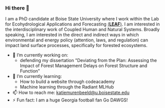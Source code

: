 ### Hi there 👋


I am a PhD candidate at Boise State University where I work within the Lab for Ecohydrological Applications and Forecasting [(**LEAF**)](https://www.boisestate.edu/leaf/). I am interested in the interdisciplinary work of Coupled Human and Natural Systems. Broadly speaking, I am interested in the direct and indirect ways in which environmental and energy policy (attention, laws, and regulation) can impact land surface processes, specifically for forested ecosystems.  

- 🔭 I’m currently working on: 
  - defending my dissertation "Deviating from the Plan: Assessing the Impact of Forest Management Delays on Forest Structure and Function" 
- 🌱 I’m currently learning:
  - How to build a website through codeacademy
  - Machine learning through the Radiant MLHub 
- 📫 How to reach me: katiemurenbeeld@u.boisestate.edu
- ⚡ Fun fact: I am a huge Georgia football fan  Go DAWGS! 

